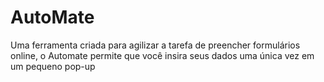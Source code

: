 # AutoMate
Uma ferramenta criada para agilizar a tarefa de preencher formulários online, o Automate permite que você insira seus dados uma única vez em um pequeno pop-up
